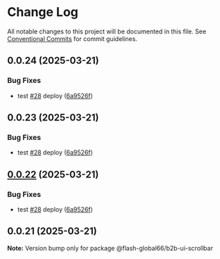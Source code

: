 # Change Log

All notable changes to this project will be documented in this file.
See [Conventional Commits](https://conventionalcommits.org) for commit guidelines.

## 0.0.24 (2025-03-21)


### Bug Fixes

* test [#28](https://github.com/Flash-Global66/b2b-ui-framework/issues/28) deploy ([6a9526f](https://github.com/Flash-Global66/b2b-ui-framework/commit/6a9526f986d683e05284d289c3022e35e1c7a590))





## 0.0.23 (2025-03-21)


### Bug Fixes

* test [#28](https://github.com/Flash-Global66/b2b-ui-framework/issues/28) deploy ([6a9526f](https://github.com/Flash-Global66/b2b-ui-framework/commit/6a9526f986d683e05284d289c3022e35e1c7a590))





## [0.0.22](https://github.com/Flash-Global66/b2b-ui-framework/compare/@flash-global66/b2b-ui-scrollbar@0.0.21...@flash-global66/b2b-ui-scrollbar@0.0.22) (2025-03-21)


### Bug Fixes

* test [#28](https://github.com/Flash-Global66/b2b-ui-framework/issues/28) deploy ([6a9526f](https://github.com/Flash-Global66/b2b-ui-framework/commit/6a9526f986d683e05284d289c3022e35e1c7a590))





## 0.0.21 (2025-03-21)

**Note:** Version bump only for package @flash-global66/b2b-ui-scrollbar
